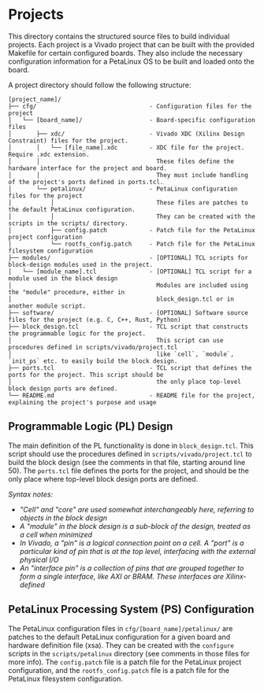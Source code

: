 # Projects

This directory contains the structured source files to build individual projects. Each project is a Vivado project that can be built with the provided Makefile for certain configured boards. They also include the necessary configuration information for a PetaLinux OS to be built and loaded onto the board.

A project directory should follow the following structure:

```
[project_name]/
├── cfg/                                - Configuration files for the project
│   └── [board_name]/                   - Board-specific configuration files
│       ├── xdc/                        - Vivado XDC (Xilinx Design Constraint) files for the project.
│       │   └── [file_name].xdc         - XDC file for the project. Require .xdc extension.
│       │                                 These files define the hardware interface for the project and board.
│       │                                 They must include handling of the project's ports defined in ports.tcl.
│       └── petalinux/                  - PetaLinux configuration files for the project
│           │                             These files are patches to the default PetaLinux configuration.
│           │                             They can be created with the scripts in the scripts/ directory.
│           ├── config.patch            - Patch file for the PetaLinux project configuration
│           └── rootfs_config.patch     - Patch file for the PetaLinux filesystem configuration
├── modules/                            - [OPTIONAL] TCL scripts for block-design modules used in the project.
│   └── [module_name].tcl               - [OPTIONAL] TCL script for a module used in the block design
│                                         Modules are included using the "module" procedure, either in 
│                                         block_design.tcl or in another module script.
├── software/                           - [OPTIONAL] Software source files for the project (e.g. C, C++, Rust, Python)
├── block_design.tcl                    - TCL script that constructs the programmable logic for the project.
│                                         This script can use procedures defined in scripts/vivado/project.tcl
│                                         like `cell`, `module`, `init_ps` etc. to easily build the block design.
├── ports.tcl                           - TCL script that defines the ports for the project. This script should be  
│                                         the only place top-level block design ports are defined.
└── README.md                           - README file for the project, explaining the project's purpose and usage
```

## Programmable Logic (PL) Design

The main definition of the PL functionality is done in `block_design.tcl`. This script should use the procedures defined in `scripts/vivado/project.tcl` to build the block design (see the comments in that file, starting around line 50). The `ports.tcl` file defines the ports for the project, and should be the only place where top-level block design ports are defined.

*Syntax notes:* 
- *"Cell" and "core" are used somewhat interchangeably here, referring to objects in the block design*
- *A "module" in the block design is a sub-block of the design, treated as a cell when minimized*
- *In Vivado, a "pin" is a logical connection point on a cell. A "port" is a particular kind of pin that is at the top level, interfacing with the external physical I/O*
- *An "interface pin" is a collection of pins that are grouped together to form a single interface, like AXI or BRAM. These interfaces are Xilinx-defined*

## PetaLinux Processing System (PS) Configuration

The PetaLinux configuration files in `cfg/[board_name]/petalinux/` are patches to the default PetaLinux configuration for a given board and hardware definition file (xsa). They can be created with the `configure` scripts in the `scripts/petalinux` directory (see comments in those files for more info). The `config.patch` file is a patch file for the PetaLinux project configuration, and the `rootfs_config.patch` file is a patch file for the PetaLinux filesystem configuration.

